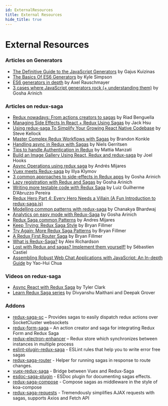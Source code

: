 ```yaml
---
id: ExternalResources
title: External Resources
hide_title: true
---
```


# External Resources

### Articles on Generators

- [The Definitive Guide to the JavaScript Generators](https://github.com/gajus/gajus.com-blog/blob/master/posts/the-definitive-guide-to-the-javascript-generators/index.md) by Gajus Kuizinas
- [The Basics Of ES6 Generators](https://davidwalsh.name/es6-generators) by Kyle Simpson
- [ES6 generators in depth](http://www.2ality.com/2015/03/es6-generators.html) by Axel Rauschmayer
- [3 cases where JavaScript generators rock (+ understanding them)](https://goshakkk.name/javascript-generators-understanding-sample-use-cases/) by Gosha Arinich

### Articles on redux-saga

- [Redux nowadays: From actions creators to sagas](https://riad.blog/2015/12/28/redux-nowadays-from-actions-creators-to-sagas/) by Riad Benguella
- [Managing Side Effects In React + Redux Using Sagas](http://jaysoo.ca/2016/01/03/managing-processes-in-redux-using-sagas/) by Jack Hsu
- [Using redux-saga To Simplify Your Growing React Native Codebase](https://medium.com/infinite-red/using-redux-saga-to-simplify-your-growing-react-native-codebase-2b8036f650de#.7wl4wr1tk) by Steve Kellock
- [Master Complex Redux Workflows with Sagas](http://konkle.us/master-complex-redux-workflows-with-sagas/) by Brandon Konkle
- [Handling async in Redux with Sagas](https://wecodetheweb.com/2016/10/01/handling-async-in-redux-with-sagas/) by Niels Gerritsen
- [Tips to handle Authentication in Redux](https://medium.com/@MattiaManzati/tips-to-handle-authentication-in-redux-2-introducing-redux-saga-130d6872fbe7#.g49x2gj1g) by Mattia Manzati
- [Build an Image Gallery Using React, Redux and redux-saga](http://joelhooks.com/blog/2016/03/20/build-an-image-gallery-using-redux-saga/?utm_content=bufferbadc3&utm_medium=social&utm_source=twitter.com&utm_campaign=buffer) by Joel Hooks
- [Async Operations using redux saga](https://medium.com/@andresmijares25/async-operations-using-redux-saga-2ba02ae077b3#.556ey5blj) by Andrés Mijares
- [Vuex meets Redux-saga](https://medium.com/@xanf/vuex-meets-redux-saga-e9c6b46555e#.d4318am40) by Illya Klymov
- [3 common approaches to side-effects in Redux apps](https://goshakkk.name/redux-side-effect-approaches/) by Gosha Arinich
- [Lazy registration with Redux and Sagas](https://goshakkk.name/lazy-auth-redux-saga-flow/) by Gosha Arinich
- [Writing more testable code with Redux Saga](https://medium.com/grey-frogs/writing-more-testable-code-with-redux-saga-c1561f995225) by Luiz Guilherme D’Abruzzo Pereira
- [Redux Hero Part 4: Every Hero Needs a Villain (A Fun Introduction to redux-saga.js)](https://decembersoft.com/posts/redux-hero-part-4-every-hero-needs-a-villain-a-fun-introduction-to-redux-saga-js/)
- [Modelling common patterns with redux-saga](https://medium.com/@chanakyabhardwaj/modelling-common-patterns-with-redux-saga-464a380a37ce) by Chanakya Bhardwaj
- [Analytics on easy mode with Redux-Saga](https://goshakkk.name/analytics-easy-redux-saga/) by Gosha Arinich
- [Redux Saga common Patterns](https://medium.com/shiftgig-blog/redux-saga-common-patterns-48437892e11c) by Andres Mijares
- [Keep Trying: Redux Saga Style](https://medium.com/@bryanfillmer/keep-trying-redux-saga-style-b273882b9ec) by Bryan Fillmer
- [Try Again: More Redux Saga Patterns](https://codeburst.io/try-again-more-redux-saga-patterns-bfbc3ffcdc) by Bryan Fillmer
- [A Redux First Router Saga](https://medium.com/@bryanfillmer/a-redux-first-router-saga-67c2cda9252e) by Bryan Fillmer
- [What is Redux-Saga?](https://engineering.universe.com/what-is-redux-saga-c1252fc2f4d1) by Alex Richardson
- [Lost with Redux and sagas? Implement them yourself!](https://blog.castiel.me/posts/2019-08-03-lost-redux-saga-reimplement-them/) by Sébastien Castiel
- [Assembling Robust Web Chat Applications with JavaScript: An In-depth Guide](https://medium.com/carousell-insider/assembling-robust-web-chat-applications-with-javascript-an-in-depth-guide-9f36685fc1bc) by Yao-Hui Chua

### Videos on redux-saga
- [Async React with Redux Saga](https://egghead.io/courses/async-react-with-redux-saga) by Tyler Clark
- [Learn Redux Saga series](https://www.youtube.com/playlist?list=PLMV09mSPNaQlWvqEwF6TfHM-CVM6lXv39) by Divyanshu Maithani and Deepak Grover

### Addons
- [redux-saga-sc](https://www.npmjs.com/package/redux-saga-sc) – Provides sagas to easily dispatch redux actions over SocketCluster websockets
- [redux-form-saga](https://www.npmjs.com/package/redux-form-saga) – An action creator and saga for integrating Redux Form and Redux Saga
- [redux-electron-enhancer](https://www.npmjs.com/package/redux-electron-enhancer) – Redux store which synchronizes between instances in multiple process
- [eslint-plugin-redux-saga](https://www.npmjs.com/package/eslint-plugin-redux-saga) - ESLint rules that help you to write error free sagas
- [redux-saga-router](https://www.npmjs.com/package/redux-saga-router) - Helper for running sagas in response to route changes.
- [vuex-redux-saga](https://github.com/xanf/vuex-redux-saga) - Bridge between Vuex and Redux-Saga
- [esdoc-saga-plugin](https://www.npmjs.com/package/esdoc-saga-plugin) - ESDoc plugin for documenting sagas effects.
- [redux-saga-compose](https://www.npmjs.com/package/redux-saga-compose) - Compose sagas as middleware in the style of koa-compose
- [redux-saga-requests](https://github.com/klis87/redux-saga-requests) - Tremendously simplifies AJAX requests with sagas, supports Axios and Fetch API
